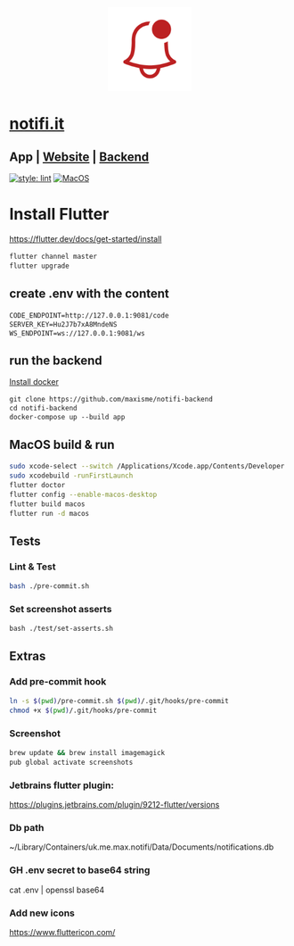<p align="center"><img height="150px" src="https://github.com/maxisme/notifi/raw/master/images/bell.png"></p>

# [notifi.it](https://notifi.it/)

## App | [Website](https://github.com/maxisme/notifi.it) | [Backend](https://github.com/maxisme/notifi-backend)

[![style: lint](https://img.shields.io/badge/lint-flutter-4BC0F5)](https://pub.dev/packages/lint)
[![MacOS](https://github.com/maxisme/notifi/actions/workflows/push.yml/badge.svg?branch=master)](https://github.com/maxisme/notifi/actions/workflows/push.yml)

# Install Flutter

https://flutter.dev/docs/get-started/install
```bash
flutter channel master
flutter upgrade
```

## create .env with the content
```
CODE_ENDPOINT=http://127.0.0.1:9081/code
SERVER_KEY=Hu2J7b7xA8MndeNS
WS_ENDPOINT=ws://127.0.0.1:9081/ws
```

## run the backend
[Install docker](https://docs.docker.com/get-docker/)
```
git clone https://github.com/maxisme/notifi-backend
cd notifi-backend
docker-compose up --build app
```

## MacOS build & run

```bash
sudo xcode-select --switch /Applications/Xcode.app/Contents/Developer
sudo xcodebuild -runFirstLaunch
flutter doctor
flutter config --enable-macos-desktop
flutter build macos
flutter run -d macos
```

## Tests

### Lint & Test

```bash
bash ./pre-commit.sh
```

### Set screenshot asserts

```
bash ./test/set-asserts.sh
```

## Extras

### Add pre-commit hook

```bash
ln -s $(pwd)/pre-commit.sh $(pwd)/.git/hooks/pre-commit
chmod +x $(pwd)/.git/hooks/pre-commit
```

### Screenshot
```bash
brew update && brew install imagemagick
pub global activate screenshots
```

### Jetbrains flutter plugin:

https://plugins.jetbrains.com/plugin/9212-flutter/versions

### Db path

~/Library/Containers/uk.me.max.notifi/Data/Documents/notifications.db

### GH .env secret to base64 string

cat .env | openssl base64


### Add new icons

https://www.fluttericon.com/


